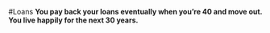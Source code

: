 #Loans
**You pay back your loans eventually when you’re 40 and move out. You live happily for the next 30 years.**

